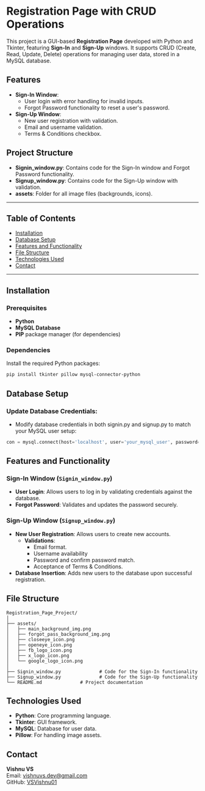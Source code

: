 # Registration Page with CRUD Operations

This project is a GUI-based **Registration Page** developed with Python and Tkinter, featuring **Sign-In** and **Sign-Up** windows. It supports CRUD (Create, Read, Update, Delete) operations for managing user data, stored in a MySQL database.

## Features
- **Sign-In Window**:
  - User login with error handling for invalid inputs.
  - Forgot Password functionality to reset a user's password.
- **Sign-Up Window**:
  - New user registration with validation.
  - Email and username validation.
  - Terms & Conditions checkbox.
  
## Project Structure
- **Signin_window.py**: Contains code for the Sign-In window and Forgot Password functionality.
- **Signup_window.py**: Contains code for the Sign-Up window with validation.
- **assets**: Folder for all image files (backgrounds, icons).

---

## Table of Contents
- [Installation](#installation)
- [Database Setup](#database-setup)
- [Features and Functionality](#features-and-functionality)
- [File Structure](#file-structure)
- [Technologies Used](#technologies-used)
- [Contact](#contact)

---

## Installation

### Prerequisites
- **Python**
- **MySQL Database**
- **PIP** package manager (for dependencies)

### Dependencies
Install the required Python packages:
```bash
pip install tkinter pillow mysql-connector-python
```

## Database Setup

### Update Database Credentials:
- Modify database credentials in both signin.py and signup.py to match your MySQL user setup:
```python
con = mysql.connect(host='localhost', user='your_mysql_user', password='your_mysql_password', database='userdata')
```

## Features and Functionality

### Sign-In Window (`Signin_window.py`)
- **User Login**: Allows users to log in by validating credentials against the database.
- **Forgot Password**: Validates and updates the password securely.

### Sign-Up Window (`Signup_window.py`)
- **New User Registration**: Allows users to create new accounts.
    - **Validations**:
        - Email format.
        - Username availability
        - Password and confirm password match.
        - Acceptance of Terms & Conditions.
- **Database Insertion**: Adds new users to the database upon successful registration.

## File Structure

```plaintext
Registration_Page_Project/
│
├── assets/
│   ├── main_background_img.png
│   ├── forgot_pass_background_img.png
│   ├── closeeye_icon.png
│   ├── openeye_icon.png
│   ├── fb_logo_icon.png
│   ├── x_logo_icon.png
│   └── google_logo_icon.png
│
├── Signin_window.py              # Code for the Sign-In functionality
├── Signup_window.py              # Code for the Sign-Up functionality
└── README.md              # Project documentation
```

## Technologies Used

- **Python**: Core programming language.
- **Tkinter**: GUI framework.
- **MySQL**: Database for user data.
- **Pillow**: For handling image assets.

## Contact

**Vishnu VS**  
Email: vishnuvs.dev@gmail.com  
GitHub: [VSVishnu01](https://github.com/VSVishnu01)
